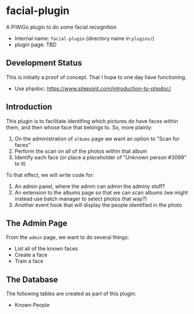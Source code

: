 # facial-plugin

A PiWiGo plugin to do some facial recognition

* Internal name: `facial-plugin` (directory name in `plugins/`)
* plugin page: TBD

## Development Status

This is initially a proof of concept. That I hope to one day have functioning.

* Use phpdoc: https://www.sitepoint.com/introduction-to-phpdoc/

## Introduction

This plugin is to facilitate identifing which pictures do have faces within
them, and then whose face that belongs to. So, more plainly:

1. On the administration of `albums` page we want an option to "Scan for faces"
2. Perform the scan on all of the photos within that album
3. Identify each face (or place a placeholder of "Unknown person #3089" to it)

To that effect, we will write code for:

1. An admin panel, where the admin can admin the adminy stuff?
2. An extension to the albums page so that we can scan albums (we might instead use batch manager to select photos that way?)
3. Another event hook that will display the people identified in the photo

## The Admin Page

From the `admin` page, we want to do several things:

* List all of the known faces
* Create a face
* Train a face

## The Database

The following tables are created as part of this plugin:

* Known People
